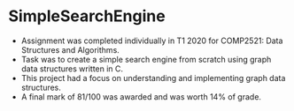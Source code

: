 # SimpleSearchEngine

- Assignment was completed individually in T1 2020 for COMP2521: Data Structures and Algorithms.
- Task was to create a simple search engine from scratch using graph data structures written in C.
- This project had a focus on understanding and implementing graph data structures.
- A final mark of 81/100 was awarded and was worth 14% of grade.
